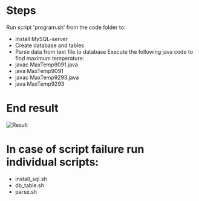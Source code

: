 
# Steps
Run script 'program.sh' from the code folder to:
- Install MySQL-server
- Create database and tables
- Parse data from text file to database
Execute the following java code to find maximum temperature:
- javac MaxTemp9091.java
- java MaxTemp9091
- javac MaxTemp9293.java
- java MaxTemp9293

# End result
![Result](https://github.com/illinoistech-itm/bshah40/blob/master/ITMD-521/Week-04/images/result.png)

# In case of script failure run individual scripts:

- install_sql.sh
- db_table.sh
- parse.sh
